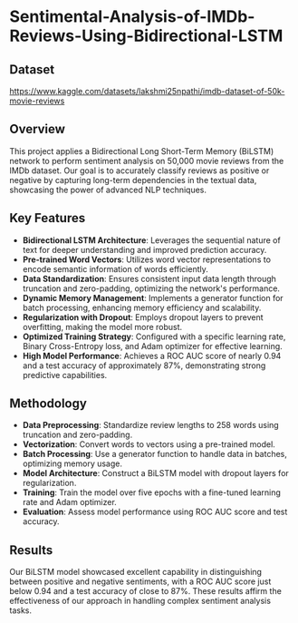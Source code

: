 # Sentimental-Analysis-of-IMDb-Reviews-Using-Bidirectional-LSTM

## Dataset
https://www.kaggle.com/datasets/lakshmi25npathi/imdb-dataset-of-50k-movie-reviews

## Overview
This project applies a Bidirectional Long Short-Term Memory (BiLSTM) network to perform sentiment analysis on 50,000 movie reviews from the IMDb dataset. Our goal is to accurately classify reviews as positive or negative by capturing long-term dependencies in the textual data, showcasing the power of advanced NLP techniques.

## Key Features
- **Bidirectional LSTM Architecture**: Leverages the sequential nature of text for deeper understanding and improved prediction accuracy.
- **Pre-trained Word Vectors**: Utilizes word vector representations to encode semantic information of words efficiently.
- **Data Standardization**: Ensures consistent input data length through truncation and zero-padding, optimizing the network's performance.
- **Dynamic Memory Management**: Implements a generator function for batch processing, enhancing memory efficiency and scalability.
- **Regularization with Dropout**: Employs dropout layers to prevent overfitting, making the model more robust.
- **Optimized Training Strategy**: Configured with a specific learning rate, Binary Cross-Entropy loss, and Adam optimizer for effective learning.
- **High Model Performance**: Achieves a ROC AUC score of nearly 0.94 and a test accuracy of approximately 87%, demonstrating strong predictive capabilities.

## Methodology
- **Data Preprocessing**: Standardize review lengths to 258 words using truncation and zero-padding.
- **Vectorization**: Convert words to vectors using a pre-trained model.
- **Batch Processing**: Use a generator function to handle data in batches, optimizing memory usage.
- **Model Architecture**: Construct a BiLSTM model with dropout layers for regularization.
- **Training**: Train the model over five epochs with a fine-tuned learning rate and Adam optimizer.
- **Evaluation**: Assess model performance using ROC AUC score and test accuracy.

## Results
Our BiLSTM model showcased excellent capability in distinguishing between positive and negative sentiments, with a ROC AUC score just below 0.94 and a test accuracy of close to 87%. These results affirm the effectiveness of our approach in handling complex sentiment analysis tasks.



